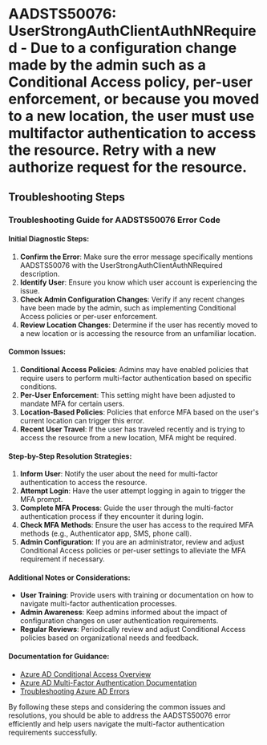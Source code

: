
# AADSTS50076: UserStrongAuthClientAuthNRequired - Due to a configuration change made by the admin such as a Conditional Access policy, per-user enforcement, or because you moved to a new location, the user must use multifactor authentication to access the resource. Retry with a new authorize request for the resource.


## Troubleshooting Steps
### Troubleshooting Guide for AADSTS50076 Error Code

#### Initial Diagnostic Steps:
1. **Confirm the Error**: Make sure the error message specifically mentions AADSTS50076 with the UserStrongAuthClientAuthNRequired description.
2. **Identify User**: Ensure you know which user account is experiencing the issue.
3. **Check Admin Configuration Changes**: Verify if any recent changes have been made by the admin, such as implementing Conditional Access policies or per-user enforcement.
4. **Review Location Changes**: Determine if the user has recently moved to a new location or is accessing the resource from an unfamiliar location.

#### Common Issues:
1. **Conditional Access Policies**: Admins may have enabled policies that require users to perform multi-factor authentication based on specific conditions.
2. **Per-User Enforcement**: This setting might have been adjusted to mandate MFA for certain users.
3. **Location-Based Policies**: Policies that enforce MFA based on the user's current location can trigger this error.
4. **Recent User Travel**: If the user has traveled recently and is trying to access the resource from a new location, MFA might be required.

#### Step-by-Step Resolution Strategies:
1. **Inform User**: Notify the user about the need for multi-factor authentication to access the resource.
2. **Attempt Login**: Have the user attempt logging in again to trigger the MFA prompt.
3. **Complete MFA Process**: Guide the user through the multi-factor authentication process if they encounter it during login.
4. **Check MFA Methods**: Ensure the user has access to the required MFA methods (e.g., Authenticator app, SMS, phone call).
5. **Admin Configuration**: If you are an administrator, review and adjust Conditional Access policies or per-user settings to alleviate the MFA requirement if necessary.

#### Additional Notes or Considerations:
- **User Training**: Provide users with training or documentation on how to navigate multi-factor authentication processes.
- **Admin Awareness**: Keep admins informed about the impact of configuration changes on user authentication requirements.
- **Regular Reviews**: Periodically review and adjust Conditional Access policies based on organizational needs and feedback.

#### Documentation for Guidance:
- [Azure AD Conditional Access Overview](https://docs.microsoft.com/en-us/azure/active-directory/conditional-access/overview)
- [Azure AD Multi-Factor Authentication Documentation](https://docs.microsoft.com/en-us/azure/active-directory/authentication/howto-mfa-getstarted)
- [Troubleshooting Azure AD Errors](https://docs.microsoft.com/en-us/azure/active-directory/fundamentals/active-directory-fundamentals-error-codes)

By following these steps and considering the common issues and resolutions, you should be able to address the AADSTS50076 error efficiently and help users navigate the multi-factor authentication requirements successfully.